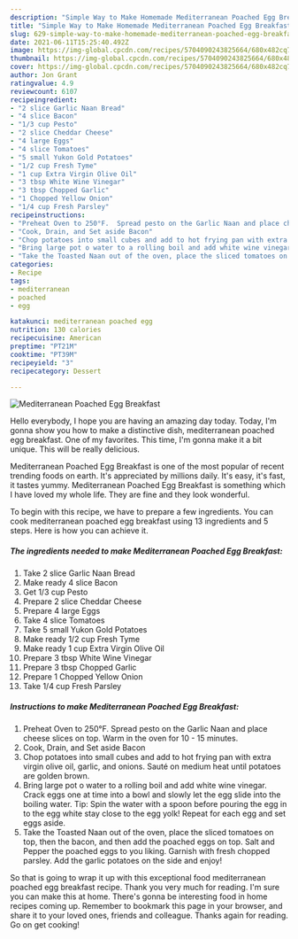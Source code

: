 ```yaml
---
description: "Simple Way to Make Homemade Mediterranean Poached Egg Breakfast"
title: "Simple Way to Make Homemade Mediterranean Poached Egg Breakfast"
slug: 629-simple-way-to-make-homemade-mediterranean-poached-egg-breakfast
date: 2021-06-11T15:25:40.492Z
image: https://img-global.cpcdn.com/recipes/5704090243825664/680x482cq70/mediterranean-poached-egg-breakfast-recipe-main-photo.jpg
thumbnail: https://img-global.cpcdn.com/recipes/5704090243825664/680x482cq70/mediterranean-poached-egg-breakfast-recipe-main-photo.jpg
cover: https://img-global.cpcdn.com/recipes/5704090243825664/680x482cq70/mediterranean-poached-egg-breakfast-recipe-main-photo.jpg
author: Jon Grant
ratingvalue: 4.9
reviewcount: 6107
recipeingredient:
- "2 slice Garlic Naan Bread"
- "4 slice Bacon"
- "1/3 cup Pesto"
- "2 slice Cheddar Cheese"
- "4 large Eggs"
- "4 slice Tomatoes"
- "5 small Yukon Gold Potatoes"
- "1/2 cup Fresh Tyme"
- "1 cup Extra Virgin Olive Oil"
- "3 tbsp White Wine Vinegar"
- "3 tbsp Chopped Garlic"
- "1 Chopped Yellow Onion"
- "1/4 cup Fresh Parsley"
recipeinstructions:
- "Preheat Oven to 250°F.  Spread pesto on the Garlic Naan and place cheese slices on top. Warm in the oven for 10 - 15 minutes."
- "Cook, Drain, and Set aside Bacon"
- "Chop potatoes into small cubes and add to hot frying pan with extra virgin olive oil, garlic, and onions.  Sauté on medium heat until potatoes are golden brown."
- "Bring large pot o water to a rolling boil and add white wine vinegar.  Crack eggs one at time into a bowl and slowly let the egg slide into the boiling water.  Tip:  Spin the water with a spoon before pouring the egg in to the egg white stay close to the egg yolk!  Repeat for each egg and set eggs aside."
- "Take the Toasted Naan out of the oven, place the sliced tomatoes on top, then the bacon, and then add the poached eggs on top.  Salt and Pepper the poached eggs to you liking.  Garnish with fresh chopped parsley.  Add the garlic potatoes on the side and enjoy!"
categories:
- Recipe
tags:
- mediterranean
- poached
- egg

katakunci: mediterranean poached egg 
nutrition: 130 calories
recipecuisine: American
preptime: "PT21M"
cooktime: "PT39M"
recipeyield: "3"
recipecategory: Dessert

---
```



![Mediterranean Poached Egg Breakfast](https://img-global.cpcdn.com/recipes/5704090243825664/680x482cq70/mediterranean-poached-egg-breakfast-recipe-main-photo.jpg)

Hello everybody, I hope you are having an amazing day today. Today, I'm gonna show you how to make a distinctive dish, mediterranean poached egg breakfast. One of my favorites. This time, I'm gonna make it a bit unique. This will be really delicious.

Mediterranean Poached Egg Breakfast is one of the most popular of recent trending foods on earth. It's appreciated by millions daily. It's easy, it's fast, it tastes yummy. Mediterranean Poached Egg Breakfast is something which I have loved my whole life. They are fine and they look wonderful.




To begin with this recipe, we have to prepare a few ingredients. You can cook mediterranean poached egg breakfast using 13 ingredients and 5 steps. Here is how you can achieve it.

<!--inarticleads1-->

##### The ingredients needed to make Mediterranean Poached Egg Breakfast:

1. Take 2 slice Garlic Naan Bread
1. Make ready 4 slice Bacon
1. Get 1/3 cup Pesto
1. Prepare 2 slice Cheddar Cheese
1. Prepare 4 large Eggs
1. Take 4 slice Tomatoes
1. Take 5 small Yukon Gold Potatoes
1. Make ready 1/2 cup Fresh Tyme
1. Make ready 1 cup Extra Virgin Olive Oil
1. Prepare 3 tbsp White Wine Vinegar
1. Prepare 3 tbsp Chopped Garlic
1. Prepare 1 Chopped Yellow Onion
1. Take 1/4 cup Fresh Parsley




<!--inarticleads2-->

##### Instructions to make Mediterranean Poached Egg Breakfast:

1. Preheat Oven to 250°F.  Spread pesto on the Garlic Naan and place cheese slices on top. Warm in the oven for 10 - 15 minutes.
1. Cook, Drain, and Set aside Bacon
1. Chop potatoes into small cubes and add to hot frying pan with extra virgin olive oil, garlic, and onions.  Sauté on medium heat until potatoes are golden brown.
1. Bring large pot o water to a rolling boil and add white wine vinegar.  Crack eggs one at time into a bowl and slowly let the egg slide into the boiling water.  Tip:  Spin the water with a spoon before pouring the egg in to the egg white stay close to the egg yolk!  Repeat for each egg and set eggs aside.
1. Take the Toasted Naan out of the oven, place the sliced tomatoes on top, then the bacon, and then add the poached eggs on top.  Salt and Pepper the poached eggs to you liking.  Garnish with fresh chopped parsley.  Add the garlic potatoes on the side and enjoy!




So that is going to wrap it up with this exceptional food mediterranean poached egg breakfast recipe. Thank you very much for reading. I'm sure you can make this at home. There's gonna be interesting food in home recipes coming up. Remember to bookmark this page in your browser, and share it to your loved ones, friends and colleague. Thanks again for reading. Go on get cooking!
